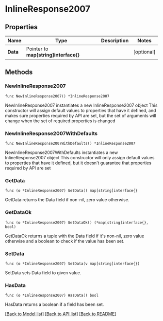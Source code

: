 # InlineResponse2007

## Properties

Name | Type | Description | Notes
------------ | ------------- | ------------- | -------------
**Data** | Pointer to **map[string]interface{}** |  | [optional] 

## Methods

### NewInlineResponse2007

`func NewInlineResponse2007() *InlineResponse2007`

NewInlineResponse2007 instantiates a new InlineResponse2007 object
This constructor will assign default values to properties that have it defined,
and makes sure properties required by API are set, but the set of arguments
will change when the set of required properties is changed

### NewInlineResponse2007WithDefaults

`func NewInlineResponse2007WithDefaults() *InlineResponse2007`

NewInlineResponse2007WithDefaults instantiates a new InlineResponse2007 object
This constructor will only assign default values to properties that have it defined,
but it doesn't guarantee that properties required by API are set

### GetData

`func (o *InlineResponse2007) GetData() map[string]interface{}`

GetData returns the Data field if non-nil, zero value otherwise.

### GetDataOk

`func (o *InlineResponse2007) GetDataOk() (*map[string]interface{}, bool)`

GetDataOk returns a tuple with the Data field if it's non-nil, zero value otherwise
and a boolean to check if the value has been set.

### SetData

`func (o *InlineResponse2007) SetData(v map[string]interface{})`

SetData sets Data field to given value.

### HasData

`func (o *InlineResponse2007) HasData() bool`

HasData returns a boolean if a field has been set.


[[Back to Model list]](../README.md#documentation-for-models) [[Back to API list]](../README.md#documentation-for-api-endpoints) [[Back to README]](../README.md)


